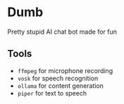 # Dumb
Pretty stupid AI chat bot made for fun

## Tools
- ```ffmpeg``` for microphone recording
- ```vosk``` for speech recognition
- ```ollama``` for content generation
- ```piper``` for text to speech

